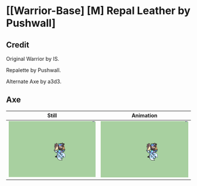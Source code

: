# [\[Warrior-Base\] \[M\] Repal Leather by Pushwall]

## Credit

Original Warrior by IS.

Repalette by Pushwall. 

Alternate Axe by a3d3.

## Axe

| Still | Animation |
| :---: | :-------: |
| ![Axe still](./Axe_000.png) | ![Axe animation](./Axe.gif) |
